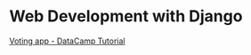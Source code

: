# Web Development with Django

[Voting app - DataCamp Tutorial](https://www.datacamp.com/community/tutorials/web-development-django)